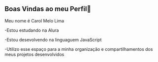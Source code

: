 ## Boas Vindas ao meu Perfil💜

Meu nome é Carol Melo Lima

-Estou estudando na Alura

-Estou desevolvendo na linguaguem JavaScript

-Utilizo esse espaço para a minha organização e compartilhamentos dos meus projetos desenvolvidos
